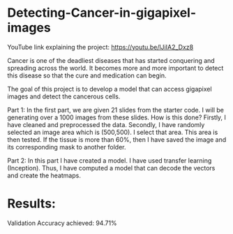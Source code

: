 # Detecting-Cancer-in-gigapixel-images

YouTube link explaining the project: https://youtu.be/lJiIA2_Dxz8


Cancer is one of the deadliest diseases that has started conquering and spreading across the world. It becomes more and more important to detect this disease so that the cure and medication can begin. 

The goal of this project is to develop a model that can access gigapixel images and detect the cancerous cells.

Part 1:
In the first part, we are given 21 slides from the starter code. I will be generating over a 1000 images from these slides. 
How is this done?
Firstly, I have cleaned and preprocessed the data.
Secondly, I have randomly selected an image area which is (500,500).
I select that area. This area is then tested. If the tissue is more than 60%, then I have saved the image and its corresponding mask to another folder. 

Part 2:
In this part I have created a model. I have used transfer learning (Inception). 
Thus, I have computed a model that can decode the vectors and create the heatmaps.


# Results:
Validation Accuracy achieved: 94.71%
